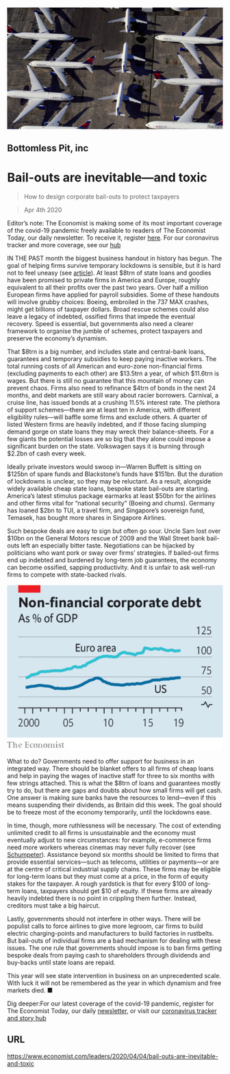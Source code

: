 ![](./images/20200404_LDP502_0.jpg)

## Bottomless Pit, inc

# Bail-outs are inevitable—and toxic

> How to design corporate bail-outs to protect taxpayers

> Apr 4th 2020

Editor’s note: The Economist is making some of its most important coverage of the covid-19 pandemic freely available to readers of The Economist Today, our daily newsletter. To receive it, register [here](https://www.economist.com//newslettersignup). For our coronavirus tracker and more coverage, see our [hub](https://www.economist.com//coronavirus)

IN THE PAST month the biggest business handout in history has begun. The goal of helping firms survive temporary lockdowns is sensible, but it is hard not to feel uneasy (see [article](https://www.economist.com//business/2020/04/03/governments-are-once-again-splurging-to-keep-big-companies-afloat)). At least $8trn of state loans and goodies have been promised to private firms in America and Europe, roughly equivalent to all their profits over the past two years. Over half a million European firms have applied for payroll subsidies. Some of these handouts will involve grubby choices: Boeing, embroiled in the 737 MAX crashes, might get billions of taxpayer dollars. Broad rescue schemes could also leave a legacy of indebted, ossified firms that impede the eventual recovery. Speed is essential, but governments also need a clearer framework to organise the jumble of schemes, protect taxpayers and preserve the economy’s dynamism.

That $8trn is a big number, and includes state and central-bank loans, guarantees and temporary subsidies to keep paying inactive workers. The total running costs of all American and euro-zone non-financial firms (excluding payments to each other) are $13.5trn a year, of which $11.6trn is wages. But there is still no guarantee that this mountain of money can prevent chaos. Firms also need to refinance $4trn of bonds in the next 24 months, and debt markets are still wary about racier borrowers. Carnival, a cruise line, has issued bonds at a crushing 11.5% interest rate. The plethora of support schemes—there are at least ten in America, with different eligibility rules—will baffle some firms and exclude others. A quarter of listed Western firms are heavily indebted, and if those facing slumping demand gorge on state loans they may wreck their balance-sheets. For a few giants the potential losses are so big that they alone could impose a significant burden on the state. Volkswagen says it is burning through $2.2bn of cash every week.

Ideally private investors would swoop in—Warren Buffett is sitting on $125bn of spare funds and Blackstone’s funds have $151bn. But the duration of lockdowns is unclear, so they may be reluctant. As a result, alongside widely available cheap state loans, bespoke state bail-outs are starting. America’s latest stimulus package earmarks at least $50bn for the airlines and other firms vital for “national security” (Boeing and chums). Germany has loaned $2bn to TUI, a travel firm, and Singapore’s sovereign fund, Temasek, has bought more shares in Singapore Airlines.

Such bespoke deals are easy to sign but often go sour. Uncle Sam lost over $10bn on the General Motors rescue of 2009 and the Wall Street bank bail-outs left an especially bitter taste. Negotiations can be hijacked by politicians who want pork or sway over firms’ strategies. If bailed-out firms end up indebted and burdened by long-term job guarantees, the economy can become ossified, sapping productivity. And it is unfair to ask well-run firms to compete with state-backed rivals.

![](./images/20200404_LDC115.png)

What to do? Governments need to offer support for business in an integrated way. There should be blanket offers to all firms of cheap loans and help in paying the wages of inactive staff for three to six months with few strings attached. This is what the $8trn of loans and guarantees mostly try to do, but there are gaps and doubts about how small firms will get cash. One answer is making sure banks have the resources to lend—even if this means suspending their dividends, as Britain did this week. The goal should be to freeze most of the economy temporarily, until the lockdowns ease.

In time, though, more ruthlessness will be necessary. The cost of extending unlimited credit to all firms is unsustainable and the economy must eventually adjust to new circumstances: for example, e-commerce firms need more workers whereas cinemas may never fully recover (see [Schumpeter](https://www.economist.com//business/2020/04/03/from-youre-fired-to-youre-furloughed)). Assistance beyond six months should be limited to firms that provide essential services—such as telecoms, utilities or payments—or are at the centre of critical industrial supply chains. These firms may be eligible for long-term loans but they must come at a price, in the form of equity stakes for the taxpayer. A rough yardstick is that for every $100 of long-term loans, taxpayers should get $10 of equity. If these firms are already heavily indebted there is no point in crippling them further. Instead, creditors must take a big haircut.

Lastly, governments should not interfere in other ways. There will be populist calls to force airlines to give more legroom, car firms to build electric charging-points and manufacturers to build factories in rustbelts. But bail-outs of individual firms are a bad mechanism for dealing with these issues. The one rule that governments should impose is to ban firms getting bespoke deals from paying cash to shareholders through dividends and buy-backs until state loans are repaid.

This year will see state intervention in business on an unprecedented scale. With luck it will not be remembered as the year in which dynamism and free markets died. ■

Dig deeper:For our latest coverage of the covid-19 pandemic, register for The Economist Today, our daily [newsletter](https://www.economist.com//newslettersignup), or visit our [coronavirus tracker and story hub](https://www.economist.com//coronavirus)

## URL

https://www.economist.com/leaders/2020/04/04/bail-outs-are-inevitable-and-toxic
